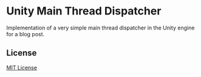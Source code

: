 # Unity Main Thread Dispatcher

Implementation of a very simple main thread dispatcher in the Unity engine for a blog post.

## License

[MIT License](https://github.com/iozsaygi/unity-main-thread-dispatcher/blob/main/LICENSE)
